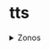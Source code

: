 # tts

<details>

<summary>Zonos</summary>

https://github.com/Zyphra/Zonos

Vram 5G 사용. 생성시간한문장 30초 걸림. 문장 길이에 비례함.

</details>
